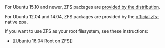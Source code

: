 For Ubuntu 15.10 and newer, ZFS packages are [provided by the distribution][ubuntu-wiki].

For Ubuntu 12.04 and 14.04, ZFS packages are provided by the [official zfs-native ppa][ubuntu-ppa].

If you want to use ZFS as your root filesystem, see these instructions:
* [[Ubuntu 16.04 Root on ZFS]]

[ubuntu-wiki]: https://wiki.ubuntu.com/Kernel/Reference/ZFS
[ubuntu-ppa]: https://launchpad.net/~zfs-native/+archive/ubuntu/stable
